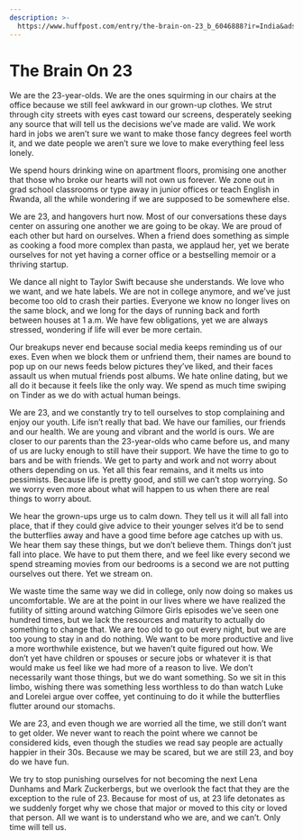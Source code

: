 ```yaml
---
description: >-
  https://www.huffpost.com/entry/the-brain-on-23_b_6046888?ir=India&adsSiteOverride=in&guccounter=1
---
```


# The Brain On 23

We are the 23-year-olds. We are the ones squirming in our chairs at the office because we still feel awkward in our grown-up clothes. We strut through city streets with eyes cast toward our screens, desperately seeking any source that will tell us the decisions we’ve made are valid. We work hard in jobs we aren’t sure we want to make those fancy degrees feel worth it, and we date people we aren’t sure we love to make everything feel less lonely.

We spend hours drinking wine on apartment floors, promising one another that those who broke our hearts will not own us forever. We zone out in grad school classrooms or type away in junior offices or teach English in Rwanda, all the while wondering if we are supposed to be somewhere else.

We are 23, and hangovers hurt now. Most of our conversations these days center on assuring one another we are going to be okay. We are proud of each other but hard on ourselves. When a friend does something as simple as cooking a food more complex than pasta, we applaud her, yet we berate ourselves for not yet having a corner office or a bestselling memoir or a thriving startup.

We dance all night to Taylor Swift because she understands. We love who we want, and we hate labels. We are not in college anymore, and we’ve just become too old to crash their parties. Everyone we know no longer lives on the same block, and we long for the days of running back and forth between houses at 1 a.m. We have few obligations, yet we are always stressed, wondering if life will ever be more certain.

Our breakups never end because social media keeps reminding us of our exes. Even when we block them or unfriend them, their names are bound to pop up on our news feeds below pictures they’ve liked, and their faces assault us when mutual friends post albums. We hate online dating, but we all do it because it feels like the only way. We spend as much time swiping on Tinder as we do with actual human beings.

We are 23, and we constantly try to tell ourselves to stop complaining and enjoy our youth. Life isn’t really that bad. We have our families, our friends and our health. We are young and vibrant and the world is ours. We are closer to our parents than the 23-year-olds who came before us, and many of us are lucky enough to still have their support. We have the time to go to bars and be with friends. We get to party and work and not worry about others depending on us. Yet all this fear remains, and it melts us into pessimists. Because life is pretty good, and still we can’t stop worrying. So we worry even more about what will happen to us when there are real things to worry about.

We hear the grown-ups urge us to calm down. They tell us it will all fall into place, that if they could give advice to their younger selves it’d be to send the butterflies away and have a good time before age catches up with us. We hear them say these things, but we don’t believe them. Things don’t just fall into place. We have to put them there, and we feel like every second we spend streaming movies from our bedrooms is a second we are not putting ourselves out there. Yet we stream on.

We waste time the same way we did in college, only now doing so makes us uncomfortable. We are at the point in our lives where we have realized the futility of sitting around watching Gilmore Girls episodes we’ve seen one hundred times, but we lack the resources and maturity to actually do something to change that. We are too old to go out every night, but we are too young to stay in and do nothing. We want to be more productive and live a more worthwhile existence, but we haven’t quite figured out how. We don’t yet have children or spouses or secure jobs or whatever it is that would make us feel like we had more of a reason to live. We don’t necessarily want those things, but we do want something. So we sit in this limbo, wishing there was something less worthless to do than watch Luke and Lorelei argue over coffee, yet continuing to do it while the butterflies flutter around our stomachs.

We are 23, and even though we are worried all the time, we still don’t want to get older. We never want to reach the point where we cannot be considered kids, even though the studies we read say people are actually happier in their 30s. Because we may be scared, but we are still 23, and boy do we have fun.

We try to stop punishing ourselves for not becoming the next Lena Dunhams and Mark Zuckerbergs, but we overlook the fact that they are the exception to the rule of 23. Because for most of us, at 23 life detonates as we suddenly forget why we chose that major or moved to this city or loved that person. All we want is to understand who we are, and we can’t. Only time will tell us.

